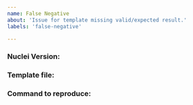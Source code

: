 ```yaml
---
name: False Negative
about: 'Issue for template missing valid/expected result.'
labels: 'false-negative'

---
```


<!-- ISSUES MISSING IMPORTANT INFORMATION MAY BE CLOSED WITHOUT INVESTIGATION. -->

### Nuclei Version:

<!-- You can find current version of nuclei with "nuclei -version" -->

### Template file:

<!-- Template producing false-negative results, for example: "cves/XX/XX.yaml" -->

### Command to reproduce:

<!-- Please include the command to replicate the behavior so fix can be applied asap. -->
<!-- if host information can not be shared publicly, please reach out to us on discord server in DM -->